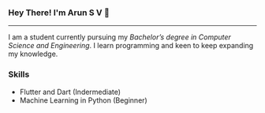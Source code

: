 ### Hey There! I'm Arun S V 🤗

____________

I am a student currently pursuing my *Bachelor’s degree in Computer Science and Engineering*. I learn
programming and keen to keep expanding my knowledge.

### Skills
+ Flutter and Dart (Indermediate)
+ Machine Learning in Python (Beginner)
